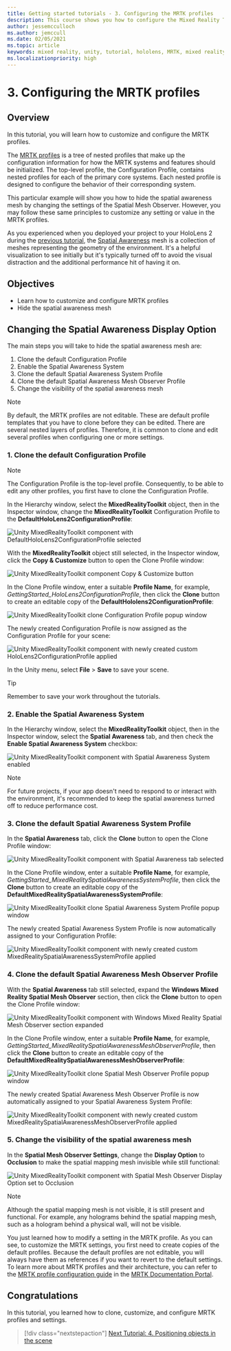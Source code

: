```yaml
---
title: Getting started tutorials - 3. Configuring the MRTK profiles
description: This course shows you how to configure the Mixed Reality Toolkit (MRTK) profiles.
author: jessemcculloch
ms.author: jemccull
ms.date: 02/05/2021
ms.topic: article
keywords: mixed reality, unity, tutorial, hololens, MRTK, mixed reality toolkit, UWP, spatial awareness
ms.localizationpriority: high
---
```


# 3. Configuring the MRTK profiles

## Overview

In this tutorial, you will learn how to customize and configure the MRTK profiles.

The <a href="https://docs.microsoft.com/windows/mixed-reality/mrtk-docs/features/profiles/profiles.md" target="_blank">MRTK profiles</a> is a tree of nested profiles that make up the configuration information for how the MRTK systems and features should be initialized. The top-level profile, the Configuration Profile, contains nested profiles for each of the primary core systems. Each nested profile is designed to configure the behavior of their corresponding system.

This particular example will show you how to hide the spatial awareness mesh by changing the settings of the Spatial Mesh Observer. However, you may follow these same principles to customize any setting or value in the MRTK profiles.

As you experienced when you deployed your project to your HoloLens 2 during the [previous tutorial](mr-learning-base-02.md#congratulations), the <a href="https://docs.microsoft.com/windows/mixed-reality/mrtk-docs/features/spatial-awareness/spatial-awareness-getting-started.md" target="_blank">Spatial Awareness</a> mesh is a collection of meshes representing the geometry of the environment. It's a helpful visualization to see initially but it's typically turned off to avoid the visual distraction and the additional performance hit of having it on.

## Objectives

* Learn how to customize and configure MRTK profiles
* Hide the spatial awareness mesh

## Changing the Spatial Awareness Display Option

The main steps you will take to hide the spatial awareness mesh are:

1. Clone the default Configuration Profile
2. Enable the Spatial Awareness System
3. Clone the default Spatial Awareness System Profile
4. Clone the default Spatial Awareness Mesh Observer Profile
5. Change the visibility of the spatial awareness mesh

> [!NOTE]
> By default, the MRTK profiles are not editable. These are default profile templates that you have to clone before they can be edited. There are several nested layers of profiles. Therefore, it is common to clone and edit several profiles when configuring one or more settings.

### 1. Clone the default Configuration Profile

> [!NOTE]
> The Configuration Profile is the top-level profile. Consequently, to be able to edit any other profiles, you first have to clone the Configuration Profile.

In the Hierarchy window, select the **MixedRealityToolkit** object, then in the Inspector window, change the **MixedRealityToolkit** Configuration Profile to the **DefaultHoloLens2ConfigurationProfile**:

![Unity MixedRealityToolkit component with DefaultHoloLens2ConfigurationProfile selected](images/mr-learning-base/base-03-section1-step1-1.png)

With the **MixedRealityToolkit** object still selected, in the Inspector window, click the **Copy & Customize** button to open the Clone Profile window:

![Unity MixedRealityToolkit component Copy & Customize button](images/mr-learning-base/base-03-section1-step1-2.png)

In the Clone Profile window, enter a suitable **Profile Name**, for example, _GettingStarted_HoloLens2ConfigurationProfile_, then click the **Clone** button to create an editable copy of the **DefaultHololens2ConfigurationProfile**:

![Unity MixedRealityToolkit clone Configuration Profile popup window](images/mr-learning-base/base-03-section1-step1-3.png)

The newly created Configuration Profile is now assigned as the Configuration Profile for your scene:

![Unity MixedRealityToolkit component with newly created custom HoloLens2ConfigurationProfile applied](images/mr-learning-base/base-03-section1-step1-4.png)

In the Unity menu, select **File** > **Save** to save your scene.

> [!TIP]
> Remember to save your work throughout the tutorials.

### 2. Enable the Spatial Awareness System

In the Hierarchy window, select the **MixedRealityToolkit** object, then in the Inspector window, select the **Spatial Awareness** tab, and then check the **Enable Spatial Awareness System** checkbox:

![Unity MixedRealityToolkit component with Spatial Awareness System enabled](images/mr-learning-base/base-03-section1-step2-1.png)

> [!NOTE]
> For future projects, if your app doesn't need to respond to or interact with the environment, it's recommended to keep the spatial awareness turned off to reduce performance cost.

### 3. Clone the default Spatial Awareness System Profile

In the **Spatial Awareness** tab, click the **Clone** button to open the Clone Profile window:

![Unity MixedRealityToolkit component with Spatial Awareness tab selected](images/mr-learning-base/base-03-section1-step3-1.png)

In the Clone Profile window, enter a suitable **Profile Name**, for example, _GettingStarted_MixedRealitySpatialAwarenessSystemProfile_, then click the **Clone** button to create an editable copy of the **DefaultMixedRealitySpatialAwarenessSystemProfile**:

![Unity MixedRealityToolkit clone Spatial Awareness System Profile popup window](images/mr-learning-base/base-03-section1-step3-2.png)

The newly created Spatial Awareness System Profile is now automatically assigned to your Configuration Profile:

![Unity MixedRealityToolkit component with newly created custom MixedRealitySpatialAwarenessSystemProfile applied](images/mr-learning-base/base-03-section1-step3-3.png)

### 4. Clone the default Spatial Awareness Mesh Observer Profile

With the **Spatial Awareness** tab still selected, expand the **Windows Mixed Reality Spatial Mesh Observer** section, then click the **Clone** button to open the Clone Profile window:

![Unity MixedRealityToolkit component with Windows Mixed Reality Spatial Mesh Observer section expanded](images/mr-learning-base/base-03-section1-step4-1.png)

In the Clone Profile window, enter a suitable **Profile Name**, for example, _GettingStarted_MixedRealitySpatialAwarenessMeshObserverProfile_, then click the **Clone** button to create an editable copy of the **DefaultMixedRealitySpatialAwarenessMeshObserverProfile**:

![Unity MixedRealityToolkit clone Spatial Mesh Observer Profile popup window](images/mr-learning-base/base-03-section1-step4-2.png)

The newly created Spatial Awareness Mesh Observer Profile is now automatically assigned to your Spatial Awareness System Profile:

![Unity MixedRealityToolkit component with newly created custom MixedRealitySpatialAwarenessMeshObserverProfile applied](images/mr-learning-base/base-03-section1-step4-3.png)

### 5. Change the visibility of the spatial awareness mesh

In the **Spatial Mesh Observer Settings**, change the **Display Option** to **Occlusion** to make the spatial mapping mesh invisible while still functional:

![Unity MixedRealityToolkit component with Spatial Mesh Observer Display Option set to Occlusion](images/mr-learning-base/base-03-section1-step5-1.png)

> [!NOTE]
> Although the spatial mapping mesh is not visible, it is still present and functional. For example, any holograms behind the spatial mapping mesh, such as a hologram behind a physical wall, will not be visible.

You just learned how to modify a setting in the MRTK profile. As you can see, to customize the MRTK settings, you first need to create copies of the default profiles. Because the default profiles are not editable, you will always have them as references if you want to revert to the default settings. To learn more about MRTK profiles and their architecture, you can refer to the [MRTK profile configuration guide](https://docs.microsoft.com/windows/mixed-reality/mrtk-docs/configuration/mixed-reality-configuration-guide.md) in the [MRTK Documentation Portal](https://docs.microsoft.com/windows/mixed-reality/mrtk-docs).

## Congratulations

In this tutorial, you learned how to clone, customize, and configure MRTK profiles and settings.

> [!div class="nextstepaction"]
> [Next Tutorial: 4. Positioning objects in the scene](mr-learning-base-04.md)
